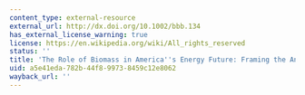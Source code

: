 ```yaml
---
content_type: external-resource
external_url: http://dx.doi.org/10.1002/bbb.134
has_external_license_warning: true
license: https://en.wikipedia.org/wiki/All_rights_reserved
status: ''
title: 'The Role of Biomass in America''s Energy Future: Framing the Analysis'
uid: a5e41eda-782b-44f8-9973-8459c12e8062
wayback_url: ''
---
```

